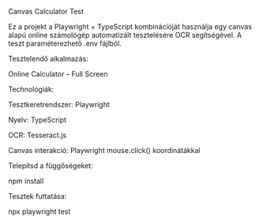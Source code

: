 Canvas Calculator Test

Ez a projekt a Playwright + TypeScript kombinációját használja egy canvas alapú online számológép automatizált tesztelésére OCR segítségével. A teszt paraméterezhető .env fájlból.

Tesztelendő alkalmazás:

Online Calculator – Full Screen

Technológiák:

Tesztkeretrendszer: Playwright

Nyelv: TypeScript

OCR: Tesseract.js

Canvas interakció: Playwright mouse.click() koordinátákkal

Telepítsd a függőségeket:

npm install

Tesztek futtatása:

npx playwright test

